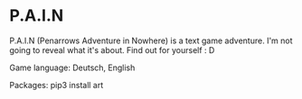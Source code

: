 # P.A.I.N

P.A.I.N (Penarrows Adventure in Nowhere) is a text game adventure.
I'm not going to reveal what it's about. Find out for yourself : D

Game language: Deutsch, English

Packages:
pip3 install art
